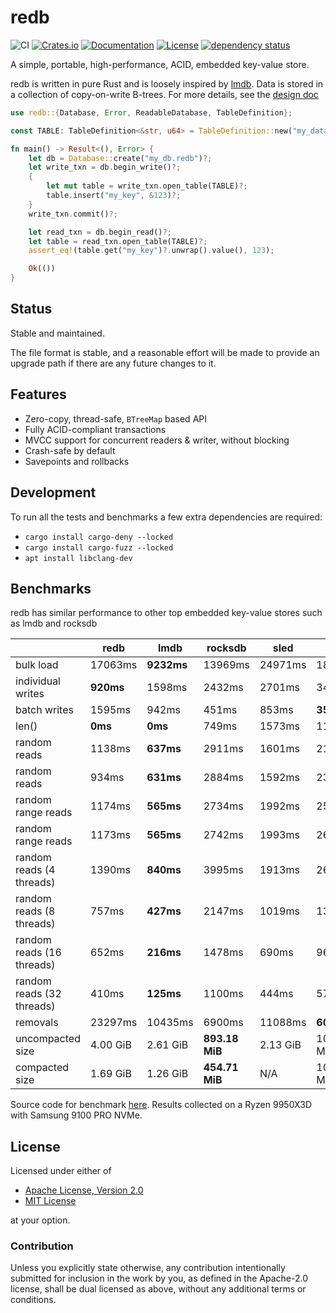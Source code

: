 # redb

![CI](https://github.com/cberner/redb/actions/workflows/ci.yml/badge.svg)
[![Crates.io](https://img.shields.io/crates/v/redb.svg)](https://crates.io/crates/redb)
[![Documentation](https://docs.rs/redb/badge.svg)](https://docs.rs/redb)
[![License](https://img.shields.io/crates/l/redb)](https://crates.io/crates/redb)
[![dependency status](https://deps.rs/repo/github/cberner/redb/status.svg)](https://deps.rs/repo/github/cberner/redb)

A simple, portable, high-performance, ACID, embedded key-value store.

redb is written in pure Rust and is loosely inspired by [lmdb](http://www.lmdb.tech/doc/). Data is stored in a collection
of copy-on-write B-trees. For more details, see the [design doc](docs/design.md)

```rust
use redb::{Database, Error, ReadableDatabase, TableDefinition};

const TABLE: TableDefinition<&str, u64> = TableDefinition::new("my_data");

fn main() -> Result<(), Error> {
    let db = Database::create("my_db.redb")?;
    let write_txn = db.begin_write()?;
    {
        let mut table = write_txn.open_table(TABLE)?;
        table.insert("my_key", &123)?;
    }
    write_txn.commit()?;

    let read_txn = db.begin_read()?;
    let table = read_txn.open_table(TABLE)?;
    assert_eq!(table.get("my_key")?.unwrap().value(), 123);

    Ok(())
}
```

## Status
Stable and maintained.

The file format is stable, and a reasonable effort will be made to provide an upgrade path if there
are any future changes to it.

## Features
* Zero-copy, thread-safe, `BTreeMap` based API
* Fully ACID-compliant transactions
* MVCC support for concurrent readers & writer, without blocking
* Crash-safe by default
* Savepoints and rollbacks

## Development
To run all the tests and benchmarks a few extra dependencies are required:
* `cargo install cargo-deny --locked`
* `cargo install cargo-fuzz --locked`
* `apt install libclang-dev`

## Benchmarks
redb has similar performance to other top embedded key-value stores such as lmdb and rocksdb

|                           | redb      | lmdb       | rocksdb        | sled     | fjall       | sqlite     |
|---------------------------|-----------|------------|----------------|----------|-------------|------------|
| bulk load                 | 17063ms   | **9232ms** | 13969ms        | 24971ms  | 18619ms     | 15341ms    |
| individual writes         | **920ms** | 1598ms     | 2432ms         | 2701ms   | 3488ms      | 7040ms     |
| batch writes              | 1595ms    | 942ms      | 451ms          | 853ms    | **353ms**   | 2625ms     |
| len()                     | **0ms**   | **0ms**    | 749ms          | 1573ms   | 1181ms      | 30ms       |
| random reads              | 1138ms    | **637ms**  | 2911ms         | 1601ms   | 2177ms      | 4283ms     |
| random reads              | 934ms     | **631ms**  | 2884ms         | 1592ms   | 2357ms      | 4281ms     |
| random range reads        | 1174ms    | **565ms**  | 2734ms         | 1992ms   | 2564ms      | 8431ms     |
| random range reads        | 1173ms    | **565ms**  | 2742ms         | 1993ms   | 2690ms      | 8449ms     |
| random reads (4 threads)  | 1390ms    | **840ms**  | 3995ms         | 1913ms   | 2606ms      | 7000ms     |
| random reads (8 threads)  | 757ms     | **427ms**  | 2147ms         | 1019ms   | 1352ms      | 8123ms     |
| random reads (16 threads) | 652ms     | **216ms**  | 1478ms         | 690ms    | 963ms       | 23022ms    |
| random reads (32 threads) | 410ms     | **125ms**  | 1100ms         | 444ms    | 576ms       | 26536ms    |
| removals                  | 23297ms   | 10435ms    | 6900ms         | 11088ms  | **6004ms**  | 10323ms    |
| uncompacted size          | 4.00 GiB  | 2.61 GiB   | **893.18 MiB** | 2.13 GiB | 1000.95 MiB | 1.09 GiB   |
| compacted size            | 1.69 GiB  | 1.26 GiB   | **454.71 MiB** | N/A      | 1000.95 MiB | 556.85 MiB |

Source code for benchmark [here](./crates/redb-bench/benches/lmdb_benchmark.rs). Results collected on a Ryzen 9950X3D with Samsung 9100 PRO NVMe.

## License

Licensed under either of

* [Apache License, Version 2.0](LICENSE-APACHE)
* [MIT License](LICENSE-MIT)

at your option.

### Contribution

Unless you explicitly state otherwise, any contribution intentionally
submitted for inclusion in the work by you, as defined in the Apache-2.0
license, shall be dual licensed as above, without any additional terms or
conditions.
